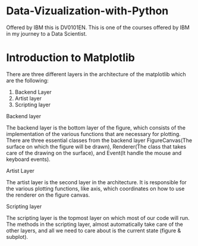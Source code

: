 # Data-Vizualization-with-Python
Offered by IBM this is DV0101EN.
This is one of the courses offered by IBM in my journey to a Data Scientist.

# Introduction to Matplotlib
There are three different layers in the architecture of the matplotlib which are the following:
1. Backend Layer
2. Artist layer
3. Scripting layer

Backend layer

The backend layer is the bottom layer of the figure, which consists of the implementation of the various functions that are necessary for plotting. There are three essential classes from the backend layer FigureCanvas(The surface on which the figure will be drawn), Renderer(The class that takes care of the drawing on the surface), and Event(It handle the mouse and keyboard events).

Artist Layer

The artist layer is the second layer in the architecture. It is responsible for the various plotting functions, like axis, which coordinates on how to use the renderer on the figure canvas.

Scripting layer

The scripting layer is the topmost layer on which most of our code will run. The methods in the scripting layer, almost automatically take care of the other layers, and all we need to care about is the current state (figure & subplot).

